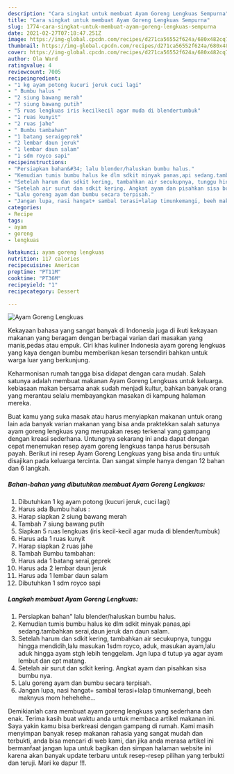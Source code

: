 ```yaml
---
description: "Cara singkat untuk membuat Ayam Goreng Lengkuas Sempurna"
title: "Cara singkat untuk membuat Ayam Goreng Lengkuas Sempurna"
slug: 1774-cara-singkat-untuk-membuat-ayam-goreng-lengkuas-sempurna
date: 2021-02-27T07:18:47.251Z
image: https://img-global.cpcdn.com/recipes/d271ca56552f624a/680x482cq70/ayam-goreng-lengkuas-foto-resep-utama.jpg
thumbnail: https://img-global.cpcdn.com/recipes/d271ca56552f624a/680x482cq70/ayam-goreng-lengkuas-foto-resep-utama.jpg
cover: https://img-global.cpcdn.com/recipes/d271ca56552f624a/680x482cq70/ayam-goreng-lengkuas-foto-resep-utama.jpg
author: Ola Ward
ratingvalue: 4
reviewcount: 7005
recipeingredient:
- "1 kg ayam potong kucuri jeruk cuci lagi"
- " Bumbu halus "
- "2 siung bawang merah"
- "7 siung bawang putih"
- "5 ruas lengkuas iris kecilkecil agar muda di blendertumbuk"
- "1 ruas kunyit"
- "2 ruas jahe"
- " Bumbu tambahan"
- "1 batang seraigeprek"
- "2 lembar daun jeruk"
- "1 lembar daun salam"
- "1 sdm royco sapi"
recipeinstructions:
- "Persiapkan bahan&#34; lalu blender/haluskan bumbu halus."
- "Kemudian tumis bumbu halus ke dlm sdkit minyak panas,api sedang.tambahkan serai,daun jeruk dan daun salam."
- "Setelah harum dan sdkit kering, tambahkan air secukupnya, tunggu hingga mendidih,lalu masukan 1sdm royco, aduk, masukan ayam,lalu aduk hingga ayam stgh lebih tenggelam. Jgn lupa d tutup ya agar ayam lembut dan cpt matang."
- "Setelah air surut dan sdkit kering. Angkat ayam dan pisahkan sisa bumbu nya."
- "Lalu goreng ayam dan bumbu secara terpisah."
- "Jangan lupa, nasi hangat+ sambal terasi+lalap timunkemangi, beeh maknyus mom hehehehe..."
categories:
- Recipe
tags:
- ayam
- goreng
- lengkuas

katakunci: ayam goreng lengkuas 
nutrition: 117 calories
recipecuisine: American
preptime: "PT11M"
cooktime: "PT36M"
recipeyield: "1"
recipecategory: Dessert

---
```



![Ayam Goreng Lengkuas](https://img-global.cpcdn.com/recipes/d271ca56552f624a/680x482cq70/ayam-goreng-lengkuas-foto-resep-utama.jpg)

Kekayaan bahasa yang sangat banyak di Indonesia juga di ikuti kekayaan makanan yang beragam dengan berbagai varian dari masakan yang manis,pedas atau empuk. Ciri khas kuliner Indonesia ayam goreng lengkuas yang kaya dengan bumbu memberikan kesan tersendiri bahkan untuk warga luar yang berkunjung.




Keharmonisan rumah tangga bisa didapat dengan cara mudah. Salah satunya adalah membuat makanan Ayam Goreng Lengkuas untuk keluarga. kebiasaan makan bersama anak sudah menjadi kultur, bahkan banyak orang yang merantau selalu membayangkan masakan di kampung halaman mereka.

Buat kamu yang suka masak atau harus menyiapkan makanan untuk orang lain ada banyak varian makanan yang bisa anda praktekkan salah satunya ayam goreng lengkuas yang merupakan resep terkenal yang gampang dengan kreasi sederhana. Untungnya sekarang ini anda dapat dengan cepat menemukan resep ayam goreng lengkuas tanpa harus bersusah payah.
Berikut ini resep Ayam Goreng Lengkuas yang bisa anda tiru untuk disajikan pada keluarga tercinta. Dan sangat simple hanya dengan 12 bahan dan 6 langkah.


<!--inarticleads1-->

##### Bahan-bahan yang dibutuhkan membuat Ayam Goreng Lengkuas:

1. Dibutuhkan 1 kg ayam potong (kucuri jeruk, cuci lagi)
1. Harus ada  Bumbu halus :
1. Harap siapkan 2 siung bawang merah
1. Tambah 7 siung bawang putih
1. Siapkan 5 ruas lengkuas (iris kecil-kecil agar muda di blender/tumbuk)
1. Harus ada 1 ruas kunyit
1. Harap siapkan 2 ruas jahe
1. Tambah  Bumbu tambahan:
1. Harus ada 1 batang serai,geprek
1. Harus ada 2 lembar daun jeruk
1. Harus ada 1 lembar daun salam
1. Dibutuhkan 1 sdm royco sapi




<!--inarticleads2-->

##### Langkah membuat  Ayam Goreng Lengkuas:

1. Persiapkan bahan&#34; lalu blender/haluskan bumbu halus.
1. Kemudian tumis bumbu halus ke dlm sdkit minyak panas,api sedang.tambahkan serai,daun jeruk dan daun salam.
1. Setelah harum dan sdkit kering, tambahkan air secukupnya, tunggu hingga mendidih,lalu masukan 1sdm royco, aduk, masukan ayam,lalu aduk hingga ayam stgh lebih tenggelam. Jgn lupa d tutup ya agar ayam lembut dan cpt matang.
1. Setelah air surut dan sdkit kering. Angkat ayam dan pisahkan sisa bumbu nya.
1. Lalu goreng ayam dan bumbu secara terpisah.
1. Jangan lupa, nasi hangat+ sambal terasi+lalap timunkemangi, beeh maknyus mom hehehehe...




Demikianlah cara membuat ayam goreng lengkuas yang sederhana dan enak. Terima kasih buat waktu anda untuk membaca artikel makanan ini. Saya yakin kamu bisa berkreasi dengan gampang di rumah. Kami masih menyimpan banyak resep makanan rahasia yang sangat mudah dan terbukti, anda bisa mencari di web kami, dan jika anda merasa artikel ini bermanfaat jangan lupa untuk bagikan dan simpan halaman website ini karena akan banyak update terbaru untuk resep-resep pilihan yang terbukti dan teruji. Mari ke dapur !!!. 
